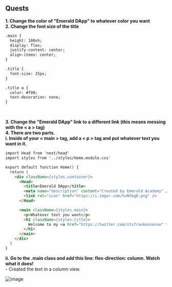 ## Quests

**1. Change the color of "Emerald DApp" to whatever color you want**
<br>
**2. Change the font size of the title**
<br>

``` HTML
.main {
  height: 100vh;
  display: flex;
  justify-content: center;
  align-items: center;
}

.title {
  font-size: 25px;
}

.title a {
  color: #f00;
  text-decoration: none;
}
````
<br>

**3. Change the "Emerald DApp" link to a different link (this means messing with the < a > tag)**
<br>
**4. There are two parts.
 <br> i. Inside of your < main > tag, add a < p > tag and put whatever text you want in it.**
<br>

``` HTML
import Head from 'next/head'
import styles from '../styles/Home.module.css'

export default function Home() {
  return (
    <div className={styles.container}>
      <Head>
        <title>Emerald DApp</title>
        <meta name="description" content="Created by Emerald Academy" />
        <link rel="icon" href="https://i.imgur.com/hvNtbgD.png" />
      </Head>

      <main className={styles.main}>
        <p>Whatever text you want</p>
        <h1 className={styles.title}>
          Welcome to my <a href="https://twitter.com/itsfrankensense" target="_blank">Emerald DApp!</a>
        </h1>
      </main>
    </div>
  )
}
```
  
**ii. Go to the .main class and add this line: flex-direction: column. Watch what it does!**
<br> - Created the text in a column view.

![image](https://user-images.githubusercontent.com/111278229/193976549-a36954b6-6b50-4aca-9327-0c7fc25af97c.png)

